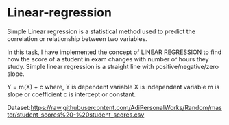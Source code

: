 # Linear-regression
Simple Linear regression is a statistical method used to predict the correlation or relationship between two variables.  

In this task, I have implemented the concept of LINEAR REGRESSION to find how the score of a student in exam changes with number of hours they study. 
Simple linear regression is a straight line with positive/negative/zero slope.

Y = m(X) + c where, Y is dependent variable  X is independent variable m is slope or coefficient c is intercept or constant.

Dataset:https://raw.githubusercontent.com/AdiPersonalWorks/Random/master/student_scores%20-%20student_scores.csv
